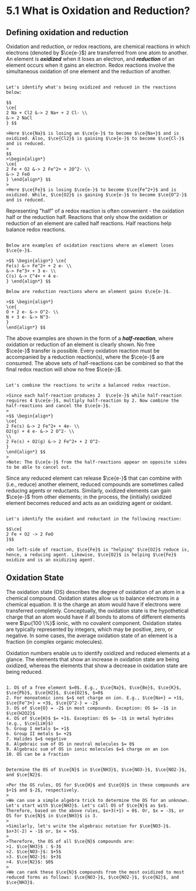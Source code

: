 # 5.1 What is Oxidation and Reduction?

## Defining oxidation and reduction

Oxidation and reduction, or redox reactions, are chemical reactions in which electrons (denoted by $\ce{e-}$) are transferred from one atom to another. An element is ***oxidized*** when it loses an electron, and ***reduction*** of an element occurs when it gains an electron. Redox reactions involve the simultaneous oxidation of one element and the reduction of another.

```{dropdown} Example: Oxidation and reduction reactions 

Let's identify what's being oxidized and reduced in the reactions below:

$$
\ce{
2 Na + Cl2 &-> 2 Na+ + 2 Cl- \\
&-> 2 NaCl
} $$

>Here $\ce{Na}$ is losing an $\ce{e-}$ to become $\ce{Na+}$ and is oxidized. Also, $\ce{Cl2}$ is gaining $\ce{e-}$ to become $\ce{Cl-}$ and is reduced.
>
$$ 
>\begin{align*} 
\ce{
2 Fe + O2 &-> 2 Fe^2+ + 2O^2- \\
&-> 2 FeO
} \end{align*} $$
>
>Here $\ce{Fe}$ is losing $\ce{e-}$ to become $\ce{Fe^2+}$ and is oxidized. While, $\ce{O2}$ is gaining $\ce{e-}$ to become $\ce{O^2-}$ and is reduced.
```

Representing "half" of a redox reaction is often convenient - the oxidation half or the reduction half. Reactions that only show the oxidation or reduction of an element are called half reactions. Half reactions help balance redox reactions.

```{dropdown} Example: Oxidation and reduction half-reactions 

Below are examples of oxidation reactions where an element loses $\ce{e-}$.

>$$ \begin{align*} \ce{
Fe(s) &-> Fe^2+ + 2 e- \\
&-> Fe^3+ + 3 e- \\
C(s) &-> C^4+ + 4 e-
} \end{align*} $$

Below are reduction reactions where an element gains $\ce{e-}$.

>$$ \begin{align*} 
\ce{
O + 2 e- &-> O^2- \\
N + 3 e- &-> N^3-
} 
\end{align*} $$
```

The above examples are shown in the form of a ***half-reaction***, where oxidation or reduction of an element is clearly shown. No free $\ce{e-}$ transfer is possible. Every oxidation reaction must be accompanied by a reduction reaction(s), where the $\ce{e-}$ are consumed. The above sets of half-reactions can be combined so that the final redox reaction will show no free $\ce{e-}$.

```{dropdown} Example: Balancing half-reactions 

Let's combine the reactions to write a balanced redox reaction. 

>Since each half-reaction produces 2  $\ce{e-}$ while half-reaction requires 4 $\ce{e-}$, multiply half-reaction by 2. Now combine the half-reactions and cancel the $\ce{e-}$.
>
>$$ \begin{align*} 
\ce{
2 Fe(s) &-> 2 Fe^2+ + 4e- \\
O2(g) + 4 e- &-> 2 O^2- \\
\\
2 Fe(s) + O2(g) &-> 2 Fe^2+ + 2 O^2-
} 
\end{align*} $$
>
>Note: The $\ce{e-}$ from the half-reactions appear on opposite sides to be able to cancel out.
```
 

Since any reduced element can release $\ce{e-}$ that can combine with (i.e., reduce) another element, reduced compounds are sometimes called reducing agents or reductants. Similarly, oxidized elements can gain $\ce{e-}$ from other elements; in the process, the (initially) oxidized element becomes reduced and acts as an oxidizing agent or oxidant.

```{dropdown} Example: Oxidizing and reducing agents 

Let's identify the oxidant and reductant in the following reaction:

$$\ce{
2 Fe + O2 -> 2 FeO
}$$

>On left-side of reaction, $\ce{Fe}$ is "helping" $\ce{O2}$ reduce is, hence, a reducing agent. Likewise, $\ce{O2}$ is helping $\ce{Fe}$ oxidize and is an oxidizing agent.
```


## Oxidation State

The oxidation state (OS) describes the degree of oxidation of an atom in a chemical compound. Oxidation states allow us to balance electrons in a chemical equation. It is the charge an atom would have if electrons were transferred completely. Conceptually, the oxidation state is the hypothetical charge that an atom would have if all bonds to atoms of different elements were $\pu{100 \%}$ ionic, with no covalent component. Oxidation states are typically represented by integers, which may be positive, zero, or negative. In some cases, the average oxidation state of an element is a fraction (in complex organic molecules).

Oxidation numbers enable us to identify oxidized and reduced elements at a glance. The elements that show an increase in oxidation state are being oxidized, whereas the elements that show a decrease in oxidation state are being reduced.

```{admonition} Rules for Determining Oxidation State (OS)

1. OS of a free element $=0$. E.g., $\ce{Na}$, $\ce{Be}$, $\ce{K}$, $\ce{Pb}$, $\ce{H2}$, $\ce{O2}$, $=0$
2. For monoatomic ions $=$ net charge on ion. E.g., $\ce{Na+} = +1$,
$\ce{Fe^3+} = +3$, $\ce{O^2-} = -2$
3. OS of $\ce{O} = -2$ in most compounds. Exception: OS $= -1$ in $\ce{H2O2}$
4. OS of $\ce{H}$ $= +1$. Exception: OS $= -1$ in metal hydrides (e.g., $\ce{LiH}$)
5. Group I metals $= +1$
6. Group II metals $= +2$
7. Halides $=$ negative
8. Algebraic sum of OS in neutral molecules $= 0$
9. Algebraic sum of OS in ionic molecules $=$ charge on an ion
10. OS can be a fraction
```

```{dropdown} Example: Determining oxidation states of nitrogen 

Determine the OS of $\ce{N}$ in $\ce{NH3}$, $\ce{NO3-}$, $\ce{NO2-}$, and $\ce{N2}$. 

>Per the OS rules, OS for $\ce{H}$ and $\ce{O}$ in these compounds are $+1$ and $-2$, respectively.
>
>We can use a simple algebra trick to determine the OS for an unknown. Let's start with $\ce{NH3}$. Let's call OS of $\ce{N}$ as $x$. Therefore, based on the above rules, $x+3(+1) = 0$. Or, $x = -3$, or OS for $\ce{N}$ in $\ce{NH3}$ is 3.
>
>Similarly, let's write the algebraic notation for $\ce{NO3-}$. $x+3(-2) = -1$ or, $x = +5$.
>
>Therefore, the OS of all $\ce{N}$ compounds are:
>1. $\ce{NH3}$ : $-3$
>2. $\ce{NO3-}$: $+5$
>3. $\ce{NO2-}$: $+3$
>4. $\ce{N2}$: $0$
>
>We can rank these $\ce{N}$ compounds from the most oxidized to most reduced forms as follows: $\ce{NO3-}$, $\ce{NO2-}$, $\ce{N2}$, and $\ce{NH3}$.
```
 
